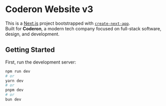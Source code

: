 # Coderon Website v3

This is a [Next.js](https://nextjs.org) project bootstrapped with [`create-next-app`](https://nextjs.org/docs/app/api-reference/cli/create-next-app).  
Built for **Coderon**, a modern tech company focused on full-stack software, design, and development.

## Getting Started

First, run the development server:

```bash
npm run dev
# or
yarn dev
# or
pnpm dev
# or
bun dev
